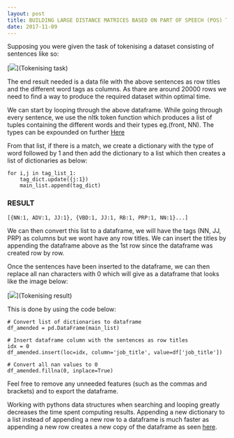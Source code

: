 ```yaml
---
layout: post
title: BUILDING LARGE DISTANCE MATRICES BASED ON PART OF SPEECH (POS) TAGGING WITH PANDAS
date: 2017-11-09
---
```


Supposing you were given the task of tokenising a dataset consisting of sentences like so:

[<img src="https://github.com/anthonymiyoro/anthonymiyoro.github.io/blob/master/images/tokenising1.png">](Tokenising task)

The end result needed is a data file with the above sentences as row titles and the different word tags as columns. As thare are around 20000 rows we need to find a way to produce the required dataset within optimal time.

We can start by looping through the above dataframe. While going through every sentence, we use the nltk token function which produces a list of tuples containing the different words and their types eg.(front, NN).
The types can be expounded on further [Here](http://www.nltk.org/book/ch05.html)

From that list, if there is a match, we create a dictionary with the type of word followed by 1 and then add the dictionary to a list which then creates a list of dictionaries as below:

```
for i,j in tag_list_1:
    tag_dict.update({j:1})
    main_list.append(tag_dict)   

```

### RESULT

```
[{NN:1, ADV:1, JJ:1}, {VBD:1, JJ:1, RB:1, PRP:1, NN:1}...]

```

We can then convert this list to a dataframe, we will have the tags (NN, JJ, PRP) as columns but we wont have any row titles. We can insert the titles by appending the dataframe above as the 1st row since the dataframe was created row by row. 

Once the sentences have been inserted to the dataframe, we can then replace all nan characters with 0 which will give as a dataframe that looks like the image below:

[<img src="https://github.com/anthonymiyoro/anthonymiyoro.github.io/blob/master/images/tokenising1.png">](Tokenising result)


This is done by using the code below:

```
# Convert list of dictionaries to dataframe
df_amended = pd.DataFrame(main_list)

# Insert dataframe column with the sentences as row titles
idx = 0
df_amended.insert(loc=idx, column='job_title', value=df['job_title'])

# Convert all nan values to 0
df_amended.fillna(0, inplace=True) 

```

Feel free to remove any unneeded features (such as the commas and brackets) and to export the dataframe.

Working with pythons data structures when searching and looping greatly decreases the time spent computing results.
Appending a new dictionary to a list instead of appending a new row to a dataframe is much faster as appending a new row creates a new copy of the dataframe as seen [here](http://pandas.pydata.org/pandas-docs/stable/merging.html#concatenating-objects).



